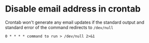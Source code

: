 # Disable email address in crontab

Crontab won't generate any email updates if the standard output and standard error of the command redirects to `/dev/null`

```
0 * * * * command to run > /dev/null 2>&1
```
